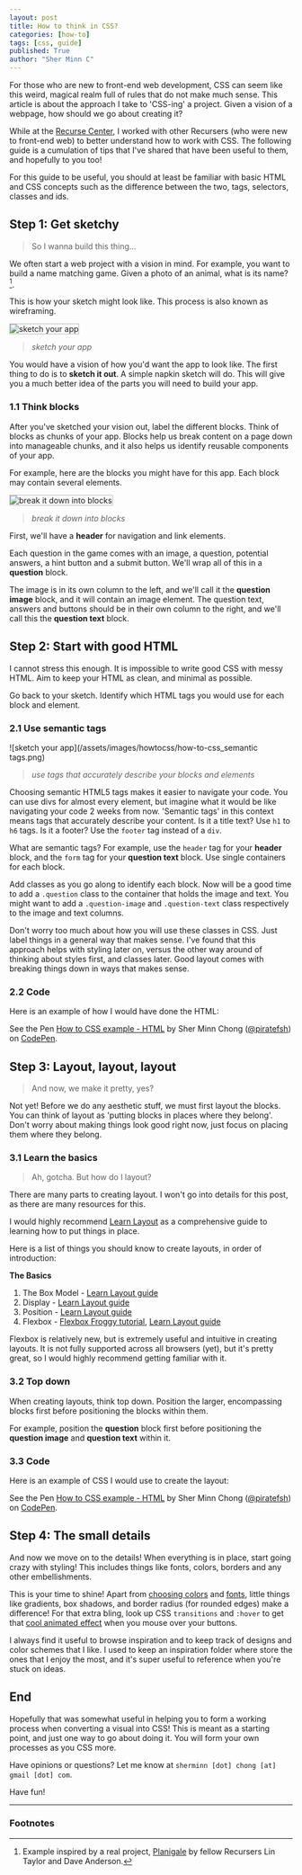 ```yaml
---
layout: post
title: How to think in CSS?
categories: [how-to]
tags: [css, guide]
published: True
author: "Sher Minn C"
---
```


For those who are new to front-end web development, CSS can seem like this weird, magical realm full of rules that do not make much sense. This article is about the approach I take to 'CSS-ing' a project. Given a vision of a webpage, how should we go about creating it? 

While at the [Recurse Center](http://recurse.com), I worked with other Recursers (who were new to front-end web) to better understand how to work with CSS. The following guide is a cumulation of tips that I've shared that have been useful to them, and hopefully to you too!

For this guide to be useful, you should at least be familiar with basic HTML and CSS concepts such as the difference between the two, tags, selectors, classes and ids.

## Step 1: Get sketchy

> So I wanna build this thing...

We often start a web project with a vision in mind. For example, you want to build a name matching game. Given a photo of an animal, what is its name? [^1].

This is how your sketch might look like. This process is also known as wireframing.

![sketch your app](/assets/images/howtocss/how-to-css_sketch.png)

> _sketch your app_

You would have a vision of how you'd want the app to look like. The first thing to do is to __sketch it out__. A simple napkin sketch will do. This will give you a much better idea of the parts you will need to build your app. 

### 1.1 Think blocks

After you've sketched your vision out, label the different blocks. Think of blocks as chunks of your app. Blocks help us break content on a page down into manageable chunks, and it also helps us identify reusable components of your app. 

For example, here are the blocks you might have for this app. Each block may contain several elements.

![break it down into blocks](/assets/images/howtocss/how-to-css_blocks.png)

> _break it down into blocks_

First, we'll have a __header__ for navigation and link elements. 

Each question in the game comes with an image, a question, potential answers, a hint button and a submit button. We'll wrap all of this in a __question__ block.

The image is in its own column to the left, and we'll call it the __question image__ block, and it will contain an image element. The question text, answers and buttons should be in their own column to the right, and we'll call this the __question text__ block.


## Step 2: Start with good HTML

I cannot stress this enough. It is impossible to write good CSS with messy HTML. Aim to keep your HTML as clean, and minimal as possible. 

Go back to your sketch. Identify which HTML tags you would use for each block and element. 

### 2.1 Use semantic tags
![sketch your app](/assets/images/howtocss/how-to-css_semantic tags.png)

> _use tags that accurately describe your blocks and elements_

Choosing semantic HTML5 tags makes it easier to navigate your code. You can use divs for almost every element, but imagine what it would be like navigating your code 2 weeks from now. 'Semantic tags' in this context means tags that accurately describe your content. Is it a title text? Use `h1` to `h6` tags. Is it a footer? Use the `footer` tag instead of a `div`. 

What are semantic tags? For example, use the `header` tag for your __header__ block, and the `form` tag for your __question text__ block. Use single containers for each block. 

Add classes as you go along to identify each block. Now will be a good time to add a `.question` class to the container that holds the image and text. You might want to add a `.question-image` and `.question-text` class respectively to the image and text columns. 

Don't worry too much about how you will use these classes in CSS. Just label things in a general way that makes sense. I've found that this approach helps with styling later on, versus the other way around of thinking about styles first, and classes later. Good layout comes with breaking things down in ways that makes sense.

### 2.2 Code

Here is an example of how I would have done the HTML:

<p data-height="268" data-theme-id="0" data-slug-hash="EPLwVr" data-default-tab="html" data-user="piratefsh" class='codepen'>See the Pen <a href='http://codepen.io/piratefsh/pen/EPLwVr/'>How to CSS example - HTML</a> by Sher Minn Chong (<a href='http://codepen.io/piratefsh'>@piratefsh</a>) on <a href='http://codepen.io'>CodePen</a>.</p>
<script async src="//assets.codepen.io/assets/embed/ei.js"></script>

## Step 3: Layout, layout, layout

> And now, we make it pretty, yes?

Not yet! Before we do any aesthetic stuff, we must first layout the blocks. You can think of layout as 'putting blocks in places where they belong'. Don't worry about making things look good right now, just focus on placing them where they belong.

### 3.1 Learn the basics

> Ah, gotcha. But how do I layout?

There are many parts to creating layout. I won't go into details for this post, as there are many resources for this.

I would highly recommend [Learn Layout](http://learnlayout.com/) as a comprehensive guide to learning how to put things in place. 

Here is a list of things you should know to create layouts, in order of introduction:

__The Basics__

1. The Box Model - [Learn Layout guide](http://learnlayout.com/box-model.html)
2. Display - [Learn Layout guide](http://learnlayout.com/display.html)
3. Position - [Learn Layout guide](http://learnlayout.com/position.html)
4. Flexbox - [Flexbox Froggy tutorial](http://flexboxfroggy.com/), [Learn Layout guide](https://css-tricks.com/snippets/css/a-guide-to-flexbox/)

Flexbox is relatively new, but is extremely useful and intuitive in creating layouts. It is not fully supported across all browsers (yet), but it's pretty great, so I would highly recommend getting familiar with it.

### 3.2 Top down

When creating layouts, think top down. Position the larger, encompassing blocks first before positioning the blocks within them.

For example, position the __question__ block first before positioning the __question image__ and __question text__ within it.

### 3.3 Code

Here is an example of CSS I would use to create the layout:
<p data-height="268" data-theme-id="0" data-slug-hash="EPLwVr" data-default-tab="css" data-user="piratefsh" class='codepen'>See the Pen <a href='http://codepen.io/piratefsh/pen/EPLwVr/'>How to CSS example - HTML</a> by Sher Minn Chong (<a href='http://codepen.io/piratefsh'>@piratefsh</a>) on <a href='http://codepen.io'>CodePen</a>.</p>
<script async src="//assets.codepen.io/assets/embed/ei.js"></script>

## Step 4: The small details

And now we move on to the details! When everything is in place, start going crazy with styling! This includes things like fonts, colors, borders and any other embellishments. 

This is your time to shine! Apart from [choosing colors](https://www.smashingmagazine.com/2010/01/color-theory-for-designers-part-1-the-meaning-of-color/) and [fonts](https://www.smashingmagazine.com/2010/12/what-font-should-i-use-five-principles-for-choosing-and-using-typefaces/), little things like gradients, box shadows, and border radius (for rounded edges) make a difference! For that extra bling, look up CSS `transitions` and `:hover` to get that [cool animated effect](https://bootstrapbay.com/blog/css-transitions-buttons/) when you mouse over your buttons.

I always find it useful to browse inspiration and to keep track of designs and color schemes that I like. I used to keep an inspiration folder where store the ones that I enjoy the most, and it's super useful to reference when you're stuck on ideas.

## End
Hopefully that was somewhat useful in helping you to form a working process when converting a visual into CSS! This is meant as a starting point, and just one way to go about doing it. You will form your own processes as you CSS more. 

Have opinions or questions? Let me know at `sherminn [dot] chong [at] gmail [dot] com`.  

Have fun!

---

### Footnotes

[^1]: Example inspired by a real project, [Planigale](http://planigale.dvndrsn.com) by fellow Recursers Lin Taylor and Dave Anderson.

<style>
img{
    border: 1px solid #bbb;
}
</style>